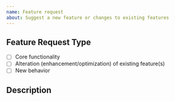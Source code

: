 ```yaml
---
name: Feature request
about: Suggest a new feature or changes to existing features 
---
```

<!--- Provide a general summary of the changes you want in the title above. -->

<!--- This template is entirely optional and can be removed, but is here to help both you and us. -->
<!--- Anything on lines wrapped in comments like these will not show up in the final text. -->

## Feature Request Type

- [ ] Core functionality
- [ ] Alteration (enhancement/optimization) of existing feature(s)
- [ ] New behavior

## Description

<!-- A few sentences describing what it is that you'd like to see in Rave. -->